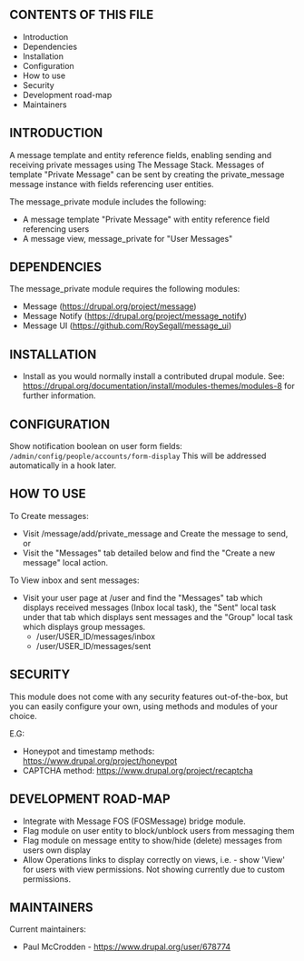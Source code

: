 CONTENTS OF THIS FILE
---------------------
 * Introduction
 * Dependencies
 * Installation
 * Configuration
 * How to use
 * Security
 * Development road-map
 * Maintainers


INTRODUCTION
------------
A message template and entity reference fields, enabling sending and receiving 
private messages using The Message Stack. Messages of template "Private Message"
can be sent by creating the private_message message instance with fields
referencing user entities.

The message_private module includes the following:
* A message template "Private Message" with entity reference field referencing
  users
* A message view, message_private for "User Messages"


DEPENDENCIES
------------
The message_private module requires the following modules:
 * Message (https://drupal.org/project/message)
 * Message Notify (https://drupal.org/project/message_notify)
 * Message UI (https://github.com/RoySegall/message_ui)


INSTALLATION
------------
 * Install as you would normally install a contributed drupal module. See:
   https://drupal.org/documentation/install/modules-themes/modules-8
   for further information.


CONFIGURATION
-------------
Show notification boolean on user form fields: `/admin/config/people/accounts/form-display`
This will be addressed automatically in a hook later.


HOW TO USE
----------
To Create messages:
 * Visit /message/add/private_message and Create the message to
 send, or
 * Visit the "Messages" tab detailed below and find the "Create a new message" 
local action.

To View inbox and sent messages:
 * Visit your user page at /user and find the "Messages" tab which displays 
received messages (Inbox local task), the "Sent" local task under that tab which
displays sent messages and the "Group" local task which displays group messages.
   * /user/USER_ID/messages/inbox
   * /user/USER_ID/messages/sent


SECURITY
--------
This module does not come with any security features out-of-the-box, but you can
easily configure your own, using methods and modules of your choice.

E.G:
 * Honeypot and timestamp methods: https://www.drupal.org/project/honeypot
 * CAPTCHA method: https://www.drupal.org/project/recaptcha


DEVELOPMENT ROAD-MAP
--------------------
 * Integrate with Message FOS (FOSMessage) bridge module.
 * Flag module on user entity to block/unblock users from messaging them
 * Flag module on message entity to show/hide (delete) messages from users own 
   display
 * Allow Operations links to display correctly on views, i.e. - show 'View' for
   users with view permissions. Not showing currently due to custom permissions.


MAINTAINERS
-----------
Current maintainers:
 * Paul McCrodden - https://www.drupal.org/user/678774
